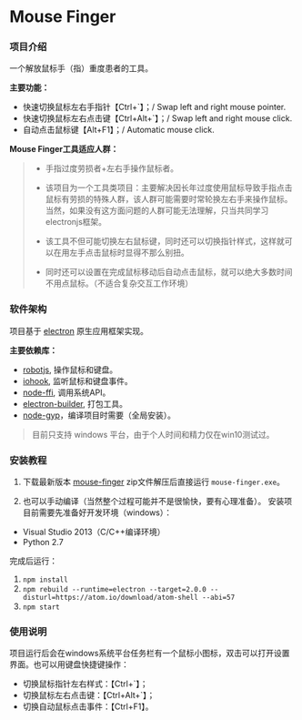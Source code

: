 # Mouse Finger


### 项目介绍

一个解放鼠标手（指）重度患者的工具。

__主要功能：__
 - 快速切换鼠标左右手指针【Ctrl+`】；/ Swap left and right mouse pointer.
 - 快速切换鼠标左右点击键【Ctrl+Alt+`】；/ Swap left and right mouse click.
 - 自动点击鼠标键【Alt+F1】；/ Automatic mouse click.

__Mouse Finger工具适应人群：__

 > - 手指过度劳损者+左右手操作鼠标者。
 >
 > - 该项目为一个工具类项目：主要解决因长年过度使用鼠标导致手指点击鼠标有劳损的特殊人群，该人群可能需要时常轮换左右手来操作鼠标。当然，如果没有这方面问题的人群可能无法理解，只当共同学习 electronjs框架。
 >
 > - 该工具不但可能切换左右鼠标键，同时还可以切换指针样式，这样就可以在用左手点击鼠标时显得不那么别扭。
 >
 > - 同时还可以设置在完成鼠标移动后自动点击鼠标，就可以绝大多数时间不用点鼠标。（不适合复杂交互工作环境）



### 软件架构

 项目基于 [electron](https://electronjs.org/) 原生应用框架实现。

 __主要依赖库：__
 - [robotjs](https://github.com/octalmage/robotjs), 操作鼠标和键盘。
 - [iohook](https://github.com/WilixLead/iohook), 监听鼠标和键盘事件。
 - [node-ffi](https://github.com/node-ffi/node-ffi), 调用系统API。
 - [electron-builder](https://github.com/electron-userland/electron-builder), 打包工具。
 - [node-gyp](https://github.com/nodejs/node-gyp)，编译项目时需要（全局安装）。

> 目前只支持 windows 平台，由于个人时间和精力仅在win10测试过。



### 安装教程
 1) 下载最新版本 [mouse-finger](https://gitee.com/chiroc/mouse-finger/releases/) zip文件解压后直接运行 `mouse-finger.exe`。

 2) 也可以手动编译（当然整个过程可能并不是很愉快，要有心理准备）。 安装项目前需要先准备好开发环境（windows）：

 - Visual Studio 2013（C/C++编译环境）
 - Python 2.7

完成后运行：
1. `npm install`
2. `npm rebuild --runtime=electron --target=2.0.0 --disturl=https://atom.io/download/atom-shell --abi=57`
3. `npm start`



### 使用说明

 项目运行后会在windows系统平台任务栏有一个鼠标小图标，双击可以打开设置界面。也可以用键盘快捷键操作：
 - 切换鼠标指针左右样式：【Ctrl+`】；
 - 切换鼠标左右点击键：【Ctrl+Alt+`】；
 - 切换自动鼠标点击事件：【Ctrl+F1】。
